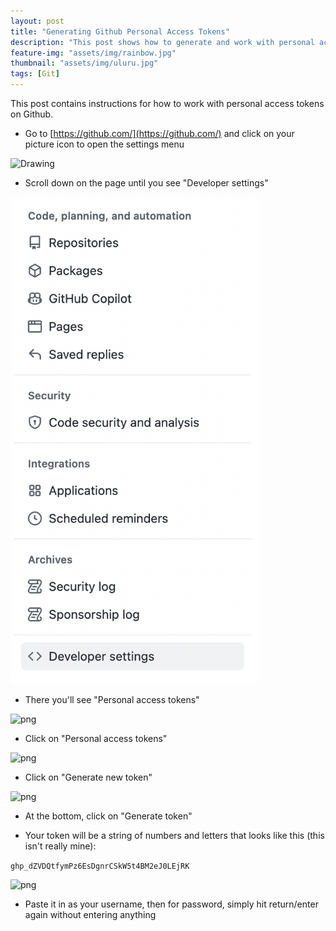 ```yaml
---
layout: post
title: "Generating Github Personal Access Tokens"
description: "This post shows how to generate and work with personal access tokens on Github."
feature-img: "assets/img/rainbow.jpg"
thumbnail: "assets/img/uluru.jpg"
tags: [Git]
---
```


This post contains instructions for how to work with personal access tokens on Github.

* Go to [https://github.com/](https://github.com/) and click on your picture icon to open the settings menu

<img src="{{site.baseurl}}/assets/img/github_settings_menu.png" alt="Drawing" style="width: 400px;"/>

* Scroll down on the page until you see "Developer settings"

<img src="/assets/img/github_developer_settings.png" alt="Drawing" style="width: 400px;"/>

* There you'll see "Personal access tokens"

![png]({{site.baseurl}}/assets/img/github_pat_menu.png)

* Click on "Personal access tokens"

![png]({{site.baseurl}}/assets/img/github_pat.png)

* Click on "Generate new token"

![png]({{site.baseurl}}/assets/img/github_new_token.png)

* At the bottom, click on "Generate token"

* Your token will be a string of numbers and letters that looks like this (this isn't really mine):

`ghp_dZVDQtfymPz6EsDgnrCSkW5t4BM2eJ0LEjRK`

![png]({{site.baseurl}}/assets/img/gh_pat_console.png)

* Paste it in as your username, then for password, simply hit return/enter again without entering anything
